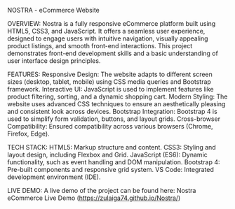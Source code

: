 NOSTRA - eCommerce Website

OVERVIEW:
Nostra is a fully responsive eCommerce platform built using HTML5, CSS3, and JavaScript. It offers a seamless user experience, designed to engage users with intuitive navigation, visually appealing product listings, and smooth front-end interactions. This project demonstrates front-end development skills and a basic understanding of user interface design principles.

FEATURES:
Responsive Design: The website adapts to different screen sizes (desktop, tablet, mobile) using CSS media queries and Bootstrap framework.
Interactive UI: JavaScript is used to implement features like product filtering, sorting, and a dynamic shopping cart.
Modern Styling: The website uses advanced CSS techniques to ensure an aesthetically pleasing and consistent look across devices.
Bootstrap Integration: Bootstrap 4 is used to simplify form validation, buttons, and layout grids.
Cross-browser Compatibility: Ensured compatibility across various browsers (Chrome, Firefox, Edge).

TECH STACK:
HTML5: Markup structure and content.
CSS3: Styling and layout design, including Flexbox and Grid.
JavaScript (ES6): Dynamic functionality, such as event handling and DOM manipulation.
Bootstrap 4: Pre-built components and responsive grid system.
VS Code: Integrated development environment (IDE).

LIVE DEMO:
A live demo of the project can be found here: Nostra eCommerce Live Demo
(https://zulaiga74.github.io/Nostra/)
